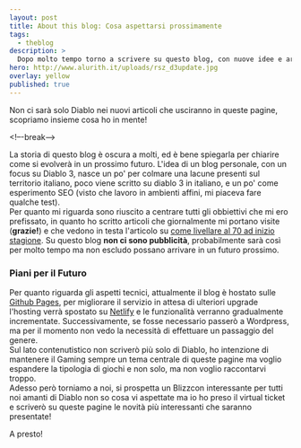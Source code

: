 ```yaml
---
layout: post
title: About this blog: Cosa aspettarsi prossimamente
tags:
  - theblog
description: >
  Dopo molto tempo torno a scrivere su questo blog, con nuove idee e articoli che arriveranno nel prossimo futuro
hero: http://www.alurith.it/uploads/rsz_d3update.jpg
overlay: yellow
published: true
---
```

Non ci sarà solo Diablo nei nuovi articoli che usciranno in queste pagine, scopriamo insieme cosa ho in mente!

<!–-break-–>

La storia di questo blog è oscura a molti, ed è bene spiegarla per chiarire come si evolverà in un prossimo futuro. L'idea di un blog personale, con un focus su Diablo 3, nasce un po' per colmare una lacune presenti sul territorio italiano, poco viene scritto su diablo 3 in italiano, e un po' come esperimento SEO (visto che lavoro in ambienti affini, mi piaceva fare qualche test).
<br>
Per quanto mi riguarda sono riuscito a centrare tutti gli obbiettivi che mi ero prefissato, in quanto ho scritto articoli che giornalmente mi portano visite (<strong>grazie!</strong>) e che vedono in testa l'articolo su <a href="http://www.alurith.it/posts/diablo-iii-come-livellare-al-70-stagione-12" target="_blank">come livellare al 70 ad inizio stagione</a>.
Su questo blog <strong>non ci sono pubblicità</strong>, probabilmente sarà così per molto tempo ma non escludo possano arrivare in un futuro prossimo.
<br>
<h3>Piani per il Futuro</h3>
Per quanto riguarda gli aspetti tecnici, attualmente il blog è hostato sulle <a href="https://pages.github.com/">Github Pages</a>, per migliorare il servizio in attesa di ulteriori upgrade l'hosting verrà spostato su <a href="https://www.netlify.com/">Netlify</a> e le funzionalità verranno gradualmente incrementate. Successivamente, se fosse necessario passerò a Wordpress, ma per il momento non vedo la necessità di effettuare un passaggio del genere.
<br>
Sul lato contenutistico non scriverò più solo di Diablo, ho intenzione di mantenere il Gaming sempre un tema centrale di queste pagine ma voglio espandere la tipologia di giochi e non solo, ma non voglio raccontarvi troppo.
<br>
Adesso però torniamo a noi, si prospetta un Blizzcon interessante per tutti noi amanti di Diablo non so cosa vi aspettate ma io ho preso il virtual ticket e scriverò su queste pagine le novità più interessanti che saranno presentate!
<br>

A presto!
